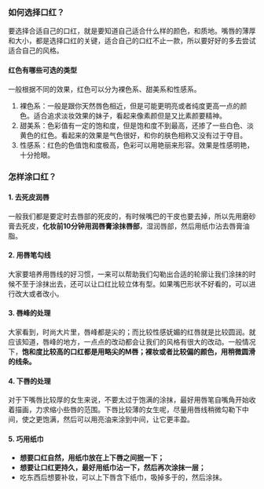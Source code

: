 
### 如何选择口红？
要选择合适自己的口红，就是要知道自己适合什么样的颜色，和质地。嘴唇的薄厚和大小，都是选择口红的关键，适合自己的口红不止一款，所以要好好的多去尝试适合自己的风格。

#### 红色有哪些可选的类型
一般根据不同的效果，红色可以分为裸色系、甜美系和性感系。
1. 裸色系：一般是跟你天然唇色相近，但是可能更明亮或者纯度更高一点的颜色。适合追求淡妆效果的妹子，看起来像素颜但是又比素颜要精神。
2. 甜美系：色彩值有一定的饱和度，但是饱和度不到最高，还掺了一些白色、淡黄色的红色。看起来的效果是气色很好，和你的肤色相称又没有过于夺目。
3. 性感系：红色的色值饱和度极高，色彩可以用艳丽来形容。效果是性感明艳，十分抢眼。

### 怎样涂口红？
#### 1. 去死皮润唇
一般我们都是要定时去唇部的死皮的，有时候嘴巴的干皮也要去掉，所以先用磨砂膏去死皮，**化妆前10分钟用润唇膏涂抹唇部**，湿润唇部，然后用纸巾沾去唇膏油脂。

#### 2. 用唇笔勾线
大家要培养用唇线的好习惯，一来可以帮助我们勾勒出合适的轮廓让我们涂抹的时候不至于涂抹出去，还可以让口红比较立体有型。如果嘴巴形状不好看的，可以进行改大或者改小。

#### 3. 唇峰的处理
大家看到，时尚大片里，唇峰都是尖的；而比较性感妩媚的红唇就是比较圆润。就应该知道，唇峰的地方，一点点的改动都会让我们的风格有很大的改动。一般情况下，**饱和度比较高的口红都是用略尖的M唇；裸妆或者比较偏的颜色，用稍微圆滑的线条。**

#### 4. 下唇的处理
对于下嘴唇比较厚的女生来说，不要太过于饱满的涂抹，最好用唇笔自嘴角开始收着描画，力求缩小些唇的范围。下唇比较薄的女生呢，尽量用唇线稍微勾勒下中间，使之更饱满，然后可以用亮油来涂到中间，让它更丰盈。

#### 5. 巧用纸巾
- **想要口红自然，用纸巾放在上下唇之间抿一下；**
- **想要让口红更持久，最好用纸巾沾一下，然后再次涂抹一层；**
- 吃东西后想要补妆，可以上下唇含下纸巾，吸掉多于的，然后涂抹。
